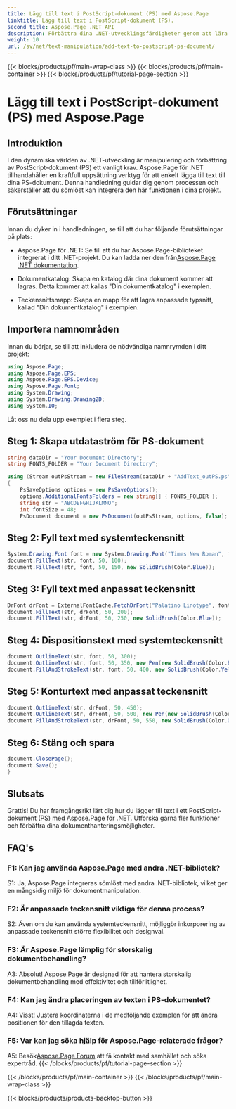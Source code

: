 ```yaml
---
title: Lägg till text i PostScript-dokument (PS) med Aspose.Page
linktitle: Lägg till text i PostScript-dokument (PS).
second_title: Aspose.Page .NET API
description: Förbättra dina .NET-utvecklingsfärdigheter genom att lära dig lägga till text i PostScript-dokument (PS) med Aspose.Page. Utforska steg-för-steg-exempel och släpp lös kraften i dokumentmanipulation.
weight: 10
url: /sv/net/text-manipulation/add-text-to-postscript-ps-document/
---
```


{{< blocks/products/pf/main-wrap-class >}}
{{< blocks/products/pf/main-container >}}
{{< blocks/products/pf/tutorial-page-section >}}

# Lägg till text i PostScript-dokument (PS) med Aspose.Page

## Introduktion

I den dynamiska världen av .NET-utveckling är manipulering och förbättring av PostScript-dokument (PS) ett vanligt krav. Aspose.Page för .NET tillhandahåller en kraftfull uppsättning verktyg för att enkelt lägga till text till dina PS-dokument. Denna handledning guidar dig genom processen och säkerställer att du sömlöst kan integrera den här funktionen i dina projekt.

## Förutsättningar

Innan du dyker in i handledningen, se till att du har följande förutsättningar på plats:

-  Aspose.Page för .NET: Se till att du har Aspose.Page-biblioteket integrerat i ditt .NET-projekt. Du kan ladda ner den från[Aspose.Page .NET dokumentation](https://reference.aspose.com/page/net/).

- Dokumentkatalog: Skapa en katalog där dina dokument kommer att lagras. Detta kommer att kallas "Din dokumentkatalog" i exemplen.

- Teckensnittsmapp: Skapa en mapp för att lagra anpassade typsnitt, kallad "Din dokumentkatalog" i exemplen.

## Importera namnområden

Innan du börjar, se till att inkludera de nödvändiga namnrymden i ditt projekt:

```csharp
using Aspose.Page;
using Aspose.Page.EPS;
using Aspose.Page.EPS.Device;
using Aspose.Page.Font;
using System.Drawing;
using System.Drawing.Drawing2D;
using System.IO;
```

Låt oss nu dela upp exemplet i flera steg.

## Steg 1: Skapa utdataström för PS-dokument

```csharp
string dataDir = "Your Document Directory";
string FONTS_FOLDER = "Your Document Directory";

using (Stream outPsStream = new FileStream(dataDir + "AddText_outPS.ps", FileMode.Create))
{
    PsSaveOptions options = new PsSaveOptions();
    options.AdditionalFontsFolders = new string[] { FONTS_FOLDER };
    string str = "ABCDEFGHIJKLMNO";
    int fontSize = 48;
    PsDocument document = new PsDocument(outPsStream, options, false);
```

## Steg 2: Fyll text med systemteckensnitt

```csharp
System.Drawing.Font font = new System.Drawing.Font("Times New Roman", fontSize, FontStyle.Bold);
document.FillText(str, font, 50, 100);
document.FillText(str, font, 50, 150, new SolidBrush(Color.Blue));
```

## Steg 3: Fyll text med anpassat teckensnitt

```csharp
DrFont drFont = ExternalFontCache.FetchDrFont("Palatino Linotype", fontSize, FontStyle.Regular);
document.FillText(str, drFont, 50, 200);
document.FillText(str, drFont, 50, 250, new SolidBrush(Color.Blue));
```

## Steg 4: Dispositionstext med systemteckensnitt

```csharp
document.OutlineText(str, font, 50, 300);
document.OutlineText(str, font, 50, 350, new Pen(new SolidBrush(Color.BlueViolet), 2));
document.FillAndStrokeText(str, font, 50, 400, new SolidBrush(Color.Yellow), new Pen(new SolidBrush(Color.BlueViolet), 2));
```

## Steg 5: Konturtext med anpassat teckensnitt

```csharp
document.OutlineText(str, drFont, 50, 450);
document.OutlineText(str, drFont, 50, 500, new Pen(new SolidBrush(Color.BlueViolet), 2));
document.FillAndStrokeText(str, drFont, 50, 550, new SolidBrush(Color.Orange), new Pen(new SolidBrush(Color.Blue), 2));
```

## Steg 6: Stäng och spara

```csharp
document.ClosePage();
document.Save();
}
```

## Slutsats

Grattis! Du har framgångsrikt lärt dig hur du lägger till text i ett PostScript-dokument (PS) med Aspose.Page för .NET. Utforska gärna fler funktioner och förbättra dina dokumenthanteringsmöjligheter.

## FAQ's

### F1: Kan jag använda Aspose.Page med andra .NET-bibliotek?

S1: Ja, Aspose.Page integreras sömlöst med andra .NET-bibliotek, vilket ger en mångsidig miljö för dokumentmanipulation.

### F2: Är anpassade teckensnitt viktiga för denna process?

S2: Även om du kan använda systemteckensnitt, möjliggör inkorporering av anpassade teckensnitt större flexibilitet och designval.

### F3: Är Aspose.Page lämplig för storskalig dokumentbehandling?

A3: Absolut! Aspose.Page är designad för att hantera storskalig dokumentbehandling med effektivitet och tillförlitlighet.

### F4: Kan jag ändra placeringen av texten i PS-dokumentet?

A4: Visst! Justera koordinaterna i de medföljande exemplen för att ändra positionen för den tillagda texten.

### F5: Var kan jag söka hjälp för Aspose.Page-relaterade frågor?

 A5: Besök[Aspose.Page Forum](https://forum.aspose.com/c/page/39) att få kontakt med samhället och söka expertråd.
{{< /blocks/products/pf/tutorial-page-section >}}

{{< /blocks/products/pf/main-container >}}
{{< /blocks/products/pf/main-wrap-class >}}

{{< blocks/products/products-backtop-button >}}
